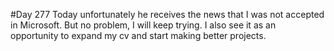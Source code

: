 #Day 277
Today unfortunately he receives the news that I was not accepted in Microsoft. But no problem, I will keep trying.
I also see it as an opportunity to expand my cv and start making better projects.

